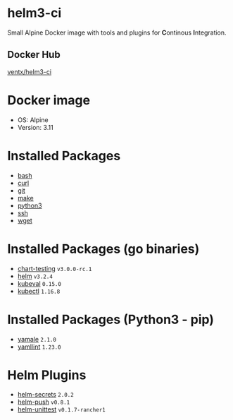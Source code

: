 # helm3-ci

Small Alpine Docker image with tools and plugins for **C**ontinous **I**ntegration.


## Docker Hub

[ventx/helm3-ci](https://cloud.docker.com/u/ventx/repository/docker/ventx/helm3-ci)


# Docker image

* OS: Alpine
* Version: 3.11


# Installed Packages

* [bash](https://pkgs.alpinelinux.org/package/v3.11/community/x86_64/bash)
* [curl](https://pkgs.alpinelinux.org/package/v3.11/community/x86_64/curl)
* [git](https://pkgs.alpinelinux.org/package/v3.11/community/x86_64/git)
* [make](https://pkgs.alpinelinux.org/package/v3.11/community/x86_64/make)
* [python3](https://pkgs.alpinelinux.org/package/v3.11/community/x86_64/python3)
* [ssh](https://pkgs.alpinelinux.org/package/v3.11/community/x86_64/ssh)
* [wget](https://pkgs.alpinelinux.org/package/v3.11/community/x86_64/wget)


# Installed Packages (go binaries)

* [chart-testing](https://github.com/helm/chart-testing) `v3.0.0-rc.1`
* [helm](https://helm.sh/) `v3.2.4`
* [kubeval](https://www.kubeval.com) `0.15.0`
* [kubectl](https://github.com/kubernetes/kubectl) `1.16.8`


# Installed Packages (Python3 - pip)

* [yamale](https://pypi.org/project/yamale/) `2.1.0`
* [yamllint](https://pypi.org/project/yamllint/) `1.23.0`


# Helm Plugins

* [helm-secrets](https://github.com/zendesk/helm-secrets) `2.0.2`
* [helm-push](https://github.com/chartmuseum/helm-push) `v0.8.1`
* [helm-unittest](https://github.com/rancher/helm-unittest) `v0.1.7-rancher1`
